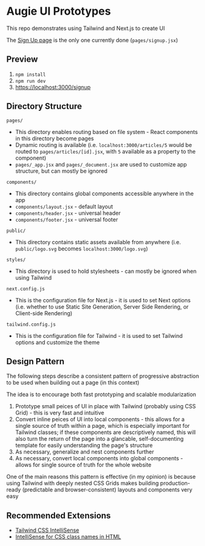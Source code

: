 # Augie UI Prototypes

This repo demonstrates using Tailwind and Next.js to create UI

The [Sign Up page](https://augie-ui-prototypes.vercel.app/signup) is the only one currently done (`pages/signup.jsx`)

## Preview

1. `npm install`
2. `npm run dev`
3. [https://localhost:3000/signup](https://localhost:3000/signup)

## Directory Structure

`pages/`
  - This directory enables routing based on file system - React components in this directory become pages
  - Dynamic routing is available (i.e. `localhost:3000/articles/5` would be routed to `pages/articles/[id].jsx`, with `5` available as a property to the component)
  - `pages/_app.jsx` and `pages/_document.jsx` are used to customize app structure, but can mostly be ignored

`components/`
  - This directory contains global components accessible anywhere in the app
  - `components/layout.jsx` - default layout
  - `components/header.jsx` - universal header
  - `components/footer.jsx` - universal footer

`public/`
  - This directory contains static assets available from anywhere (i.e. `public/logo.svg` becomes `localhost:3000/logo.svg`)

`styles/`
  - This directory is used to hold stylesheets - can mostly be ignored when using Tailwind

`next.config.js`
  - This is the configuration file for Next.js - it is used to set Next options (i.e. whether to use Static Site Generation, Server Side Rendering, or Client-side Rendering)

`tailwind.config.js`
  -  This is the configuration file for Tailwind - it is used to set Tailwind options and customize the theme

## Design Pattern

The following steps describe a consistent pattern of progressive abstraction to be used when building out a page (in this context)

The idea is to encourage both fast prototyping and scalable modularization

1. Prototype small peices of UI in place with Tailwind (probably using CSS Grid) - this is very fast and intuitive
2. Convert inline peices of UI into local components - this allows for a single source of truth within a page, which is especially important for Tailwind classes; if these components are descriptively named, this will also turn the return of the page into a glancable, self-documenting template for easily understanding the page's structure
3. As necessary, generalize and nest components further
4. As necessary, convert local components into global components - allows for single source of truth for the whole website

One of the main reasons this pattern is effective (in my opinion) is because using Tailwind with deeply nested CSS Grids makes building production-ready (predictable and browser-consistent) layouts and components very easy

## Recommended Extensions

- [Tailwind CSS IntelliSense](https://marketplace.visualstudio.com/items?itemName=bradlc.vscode-tailwindcss)
- [IntelliSense for CSS class names in HTML](https://marketplace.visualstudio.com/items?itemName=Zignd.html-css-class-completion)
